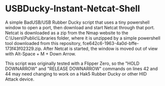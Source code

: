 # USBDucky-Instant-Netcat-Shell

A simple BadUSB/USB Rubber Ducky script that uses a tiny powershell window to open a port, then download and start Netcat through that port.
Netcat is downloaded as a zip from the Nmap website to the C:\Users\Public\Libraries folder, where it is unzipped by a simple powershell tool downloaded from this repository, fce642c6-1963-4a0d-bffe-173f43f02329.zip. 
After Netcat is started, the window is moved out of view with Alt-Space + M + Down Arrow.

This script was originally tested with a Flipper Zero, so the "HOLD DOWNARROW" and "RELEASE DOWNARROW" commands on lines 42 and 44 may need changing to work on a Hak5 Rubber Ducky or other HID Attack device.
